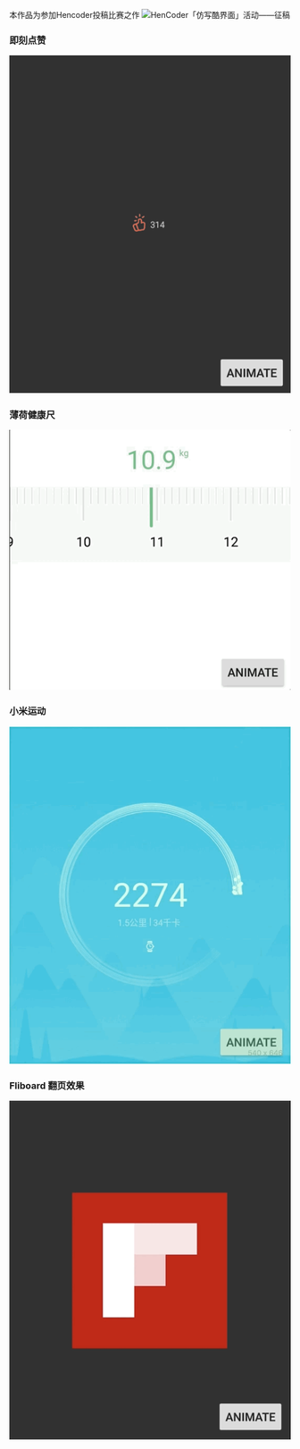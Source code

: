 本作品为参加Hencoder投稿比赛之作
![HenCoder「仿写酷界面」活动——征稿](http://hencoder.com/activity-mock-1/)
### 即刻点赞

![](images/like.gif)

### 薄荷健康尺

![](images/ruler.gif)

### 小米运动

![](images/miMove.gif)

### Fliboard 翻页效果

![](images/flipboard.gif)
